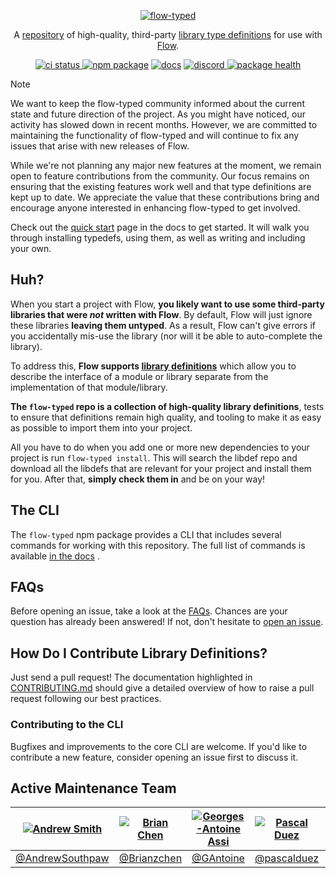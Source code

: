 <p align="center">
  <a href="https://flow-typed.github.io/flow-typed">
    <img alt="flow-typed" src="./docs/_media/flow.svg">
  </a>
</p>

<p align="center">
  A <a href="https://github.com/flow-typed/flow-typed/tree/main/definitions">repository</a> of
  high-quality, third-party <a href="https://flow.org/en/docs/libdefs">library type definitions</a>
  for use with <a href="http://flow.org">Flow</a>.
</p>

<p align="center">
  <a href="https://github.com/flow-typed/flow-typed/actions/workflows/main.yml">
    <img src="https://github.com/flow-typed/flow-typed/workflows/CI/badge.svg" alt="ci status">
  </a>
  <a href="https://www.npmjs.com/package/flow-typed"><img src="https://img.shields.io/npm/v/flow-typed.svg" alt="npm package"></a>
  <a href="https://flow-typed.github.io/flow-typed/#/"><img src="https://img.shields.io/badge/docs-latest-blueviolet" alt="docs"></a>
  <a href="https://discordapp.com/invite/8ezwRUK">
    <img src="https://img.shields.io/discord/539606376339734558.svg?label=&logo=discord&logoColor=ffffff&color=7389D8&labelColor=555555&cacheSeconds=60" alt="discord">
  </a>
  <a href="https://snyk.io/advisor/npm-package/flow-typed">
    <img src="https://snyk.io/advisor/npm-package/flow-typed/badge.svg?" alt="package health">
  </a>
</p>

> [!NOTE]  
> We want to keep the flow-typed community informed about the current state and future direction of the project. As you might have noticed, our activity has slowed down in recent months. However, we are committed to maintaining the functionality of flow-typed and will continue to fix any issues that arise with new releases of Flow.
>
> While we're not planning any major new features at the moment, we remain open to feature contributions from the community. Our focus remains on ensuring that the existing features work well and that type definitions are kept up to date. We appreciate the value that these contributions bring and encourage anyone interested in enhancing flow-typed to get involved.

Check out the [quick start](https://flow-typed.github.io/flow-typed/#/quickstart) page
in the docs to get started. It will walk you through installing typedefs, using them,
as well as writing and including your own.

## Huh?

When you start a project with Flow, **you likely want to use some third-party
libraries that were *not* written with Flow**. By default, Flow will just ignore
these libraries **leaving them untyped**. As a result, Flow can't give errors if
you accidentally mis-use the library (nor will it be able to auto-complete the
library).

To address this, **Flow supports
[library definitions](https://flow.org/en/docs/libdefs)** which allow
you to describe the interface of a module or library separate from the
implementation of that module/library.

**The `flow-typed` repo is a collection of high-quality library definitions**,
tests to ensure that definitions remain high quality, and tooling to make it
as easy as possible to import them into your project.

All you have to do when you add one or more new dependencies to your project
is run `flow-typed install`. This will search the libdef repo and download all
the libdefs that are relevant for your project and install them for you. After
that, **simply check them in** and be on your way!

## The CLI

The `flow-typed` npm package provides a CLI that includes several commands for
working with this repository. The full list of commands is available
[in the docs](https://flow-typed.github.io/flow-typed/#/install) .

## FAQs

Before opening an issue, take a look at the [FAQs](https://flow-typed.github.io/flow-typed/#/faq).
Chances are your question has already been answered! If not, don't hesitate to
[open an issue](https://github.com/flow-typed/flow-typed/issues/new).

## How Do I Contribute Library Definitions?

Just send a pull request! The documentation highlighted in [CONTRIBUTING.md](https://github.com/flow-typed/flow-typed/blob/main/CONTRIBUTING.md) should give a detailed overview of how to raise a pull request following our best practices.

### Contributing to the CLI

Bugfixes and improvements to the core CLI are welcome. If you'd like to contribute
a new feature, consider opening an issue first to discuss it.

## Active Maintenance Team

[![Andrew Smith](https://github.com/andrewsouthpaw.png?size=100)](https://github.com/andrewsouthpaw) | [![Brian Chen](https://github.com/Brianzchen.png?size=100)](https://github.com/Brianzchen)  | [![Georges-Antoine Assi](https://github.com/gantoine.png?size=100)](https://github.com/gantoine) | [![Pascal Duez](https://github.com/pascalduez.png?size=100)](https://github.com/pascalduez) | [![Ville Saukkonen](https://github.com/villesau.png?size=100)](https://github.com/villesau)
:---:|:---:|:---:|:---:|:---:
[@AndrewSouthpaw](https://github.com/andrewsouthpaw) | [@Brianzchen](https://github.com/Brianzchen) | [@GAntoine](https://github.com/gantoine) | [@pascalduez](https://github.com/pascalduez) | [@villesau](https://github.com/villesau)
